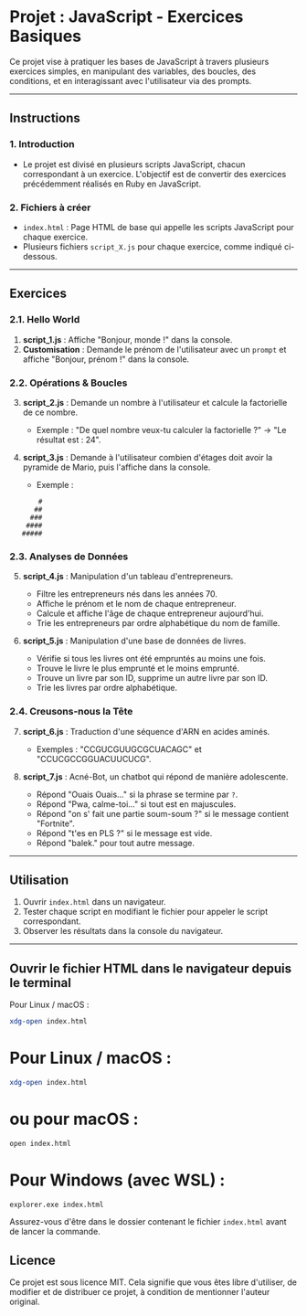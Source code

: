 # Projet : JavaScript - Exercices Basiques

Ce projet vise à pratiquer les bases de JavaScript à travers plusieurs exercices simples, en manipulant des variables, des boucles, des conditions, et en interagissant avec l'utilisateur via des prompts.

---

## Instructions

### 1. Introduction
- Le projet est divisé en plusieurs scripts JavaScript, chacun correspondant à un exercice. L'objectif est de convertir des exercices précédemment réalisés en Ruby en JavaScript.

### 2. Fichiers à créer
- `index.html` : Page HTML de base qui appelle les scripts JavaScript pour chaque exercice.
- Plusieurs fichiers `script_X.js` pour chaque exercice, comme indiqué ci-dessous.

---

## Exercices

### 2.1. Hello World
1. **script_1.js** : Affiche "Bonjour, monde !" dans la console.
2. **Customisation** : Demande le prénom de l'utilisateur avec un `prompt` et affiche "Bonjour, prénom !" dans la console.

### 2.2. Opérations & Boucles
3. **script_2.js** : Demande un nombre à l'utilisateur et calcule la factorielle de ce nombre.
   - Exemple : "De quel nombre veux-tu calculer la factorielle ?" → "Le résultat est : 24".

4. **script_3.js** : Demande à l'utilisateur combien d'étages doit avoir la pyramide de Mario, puis l'affiche dans la console.
   - Exemple :
  ```
         #
        ##
       ###
      ####
     #####
  ```

### 2.3. Analyses de Données
5. **script_4.js** : Manipulation d'un tableau d'entrepreneurs.
   - Filtre les entrepreneurs nés dans les années 70.
   - Affiche le prénom et le nom de chaque entrepreneur.
   - Calcule et affiche l'âge de chaque entrepreneur aujourd'hui.
   - Trie les entrepreneurs par ordre alphabétique du nom de famille.

6. **script_5.js** : Manipulation d'une base de données de livres.
   - Vérifie si tous les livres ont été empruntés au moins une fois.
   - Trouve le livre le plus emprunté et le moins emprunté.
   - Trouve un livre par son ID, supprime un autre livre par son ID.
   - Trie les livres par ordre alphabétique.

### 2.4. Creusons-nous la Tête
7. **script_6.js** : Traduction d'une séquence d'ARN en acides aminés.
   - Exemples : "CCGUCGUUGCGCUACAGC" et "CCUCGCCGGUACUUCUCG".

8. **script_7.js** : Acné-Bot, un chatbot qui répond de manière adolescente.
   - Répond "Ouais Ouais..." si la phrase se termine par `?`.
   - Répond "Pwa, calme-toi..." si tout est en majuscules.
   - Répond "on s' fait une partie soum-soum ?" si le message contient "Fortnite".
   - Répond "t'es en PLS ?" si le message est vide.
   - Répond "balek." pour tout autre message.

---

## Utilisation
1. Ouvrir `index.html` dans un navigateur.
22. Tester chaque script en modifiant le fichier <script src="script_(numéro du script à tester).js"></script> pour appeler le script correspondant.
3. Observer les résultats dans la console du navigateur.

---

## Ouvrir le fichier HTML dans le navigateur depuis le terminal

Pour Linux / macOS :
```bash
xdg-open index.html
```

# Pour Linux / macOS :
```bash
xdg-open index.html
```

# ou pour macOS :
```bash
open index.html
```

# Pour Windows (avec WSL) :
```bash
explorer.exe index.html
```

Assurez-vous d'être dans le dossier contenant le fichier `index.html` avant de lancer la commande.

## Licence
Ce projet est sous licence MIT. Cela signifie que vous êtes libre d'utiliser, de modifier et de distribuer ce projet, à condition de mentionner l'auteur original. 






